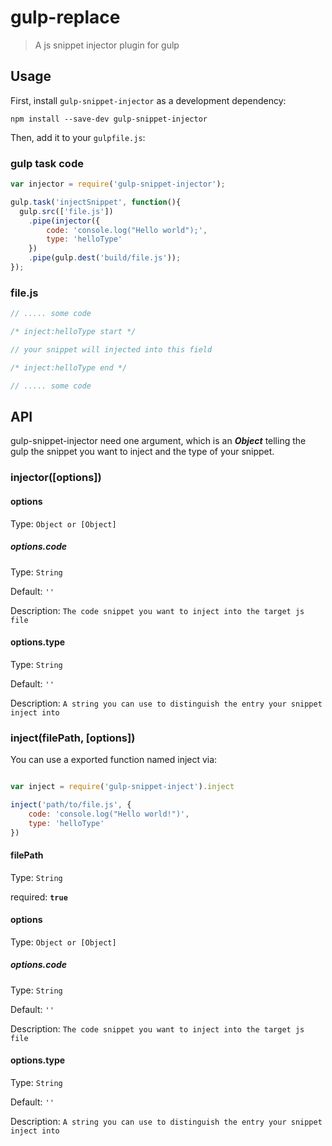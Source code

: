 # gulp-replace
> A js snippet injector plugin for gulp

## Usage

First, install `gulp-snippet-injector` as a development dependency:

```shell
npm install --save-dev gulp-snippet-injector
```

Then, add it to your `gulpfile.js`:

### gulp task code
```javascript
var injector = require('gulp-snippet-injector');

gulp.task('injectSnippet', function(){
  gulp.src(['file.js'])
    .pipe(injector({
        code: 'console.log("Hello world");',
        type: 'helloType'
    })
    .pipe(gulp.dest('build/file.js'));
});
```
### file.js
```javascript
// ..... some code

/* inject:helloType start */

// your snippet will injected into this field 

/* inject:helloType end */

// ..... some code
```


## API

gulp-snippet-injector need one argument, which is an ***Object*** telling the gulp the snippet you want to inject and the type of your snippet.

### injector([options])

#### options
Type: `Object or [Object]`

##### options.code

Type: `String`  

Default: `''`

Description: `The code snippet you want to inject into the target js file`

#### options.type

Type: `String`

Default: `''`

Description: `A string you can use to distinguish the entry your snippet inject into `


### inject(filePath, [options])

You can use a exported function named inject via:

```javascript

var inject = require('gulp-snippet-inject').inject

inject('path/to/file.js', {
    code: 'console.log("Hello world!")',
    type: 'helloType'
})

```

#### filePath
Type: `String`

required: **`true`**

#### options
Type: `Object or [Object]`

##### options.code

Type: `String`  

Default: `''`

Description: `The code snippet you want to inject into the target js file`

#### options.type

Type: `String`

Default: `''`

Description: `A string you can use to distinguish the entry your snippet inject into `

